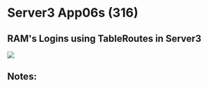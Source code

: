 # Server3 App06s  (316)  
## RAM's Logins using TableRoutes in Server3  
  
<img src="Apps/images/et0316-server3-app06s.md_screen1.png" class="img4"><br>
  
## Notes:  
  
